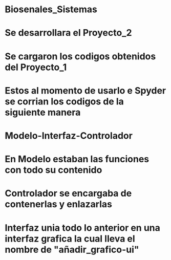 # Biosenales_Sistemas
# Se desarrollara el Proyecto_2
# Se cargaron los codigos obtenidos del Proyecto_1
# Estos al momento de usarlo e Spyder se corrian los codigos de la siguiente manera
# Modelo-Interfaz-Controlador
# En Modelo estaban las funciones con todo su contenido
# Controlador se encargaba de contenerlas y enlazarlas
# Interfaz unia todo lo anterior en una interfaz grafica la cual lleva el nombre de "añadir_grafico-ui"
